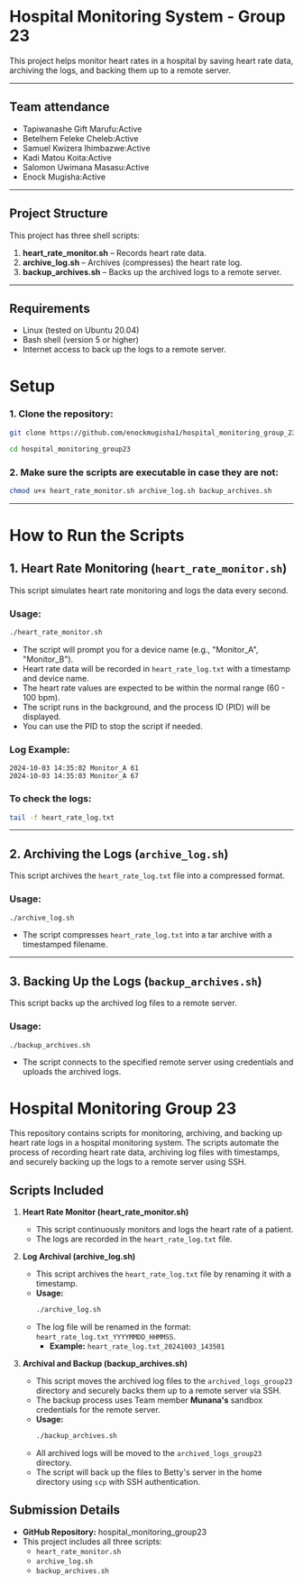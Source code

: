 # Hospital Monitoring System - Group 23

This project helps monitor heart rates in a hospital by saving heart rate data, archiving the logs, and backing them up to a remote server.

---

## Team attendance

- Tapiwanashe Gift Marufu:Active
- Betelhem Feleke Cheleb:Active
- Samuel Kwizera Ihimbazwe:Active
- Kadi Matou Koita:Active
- Salomon Uwimana Masasu:Active
- Enock Mugisha:Active

---

## Project Structure

This project has three shell scripts:

1. **heart_rate_monitor.sh** – Records heart rate data.
2. **archive_log.sh** – Archives (compresses) the heart rate log.
3. **backup_archives.sh** – Backs up the archived logs to a remote server.

---

## Requirements

- Linux (tested on Ubuntu 20.04)
- Bash shell (version 5 or higher)
- Internet access to back up the logs to a remote server.
# Setup

### 1. Clone the repository:
```bash
git clone https://github.com/enockmugisha1/hospital_monitoring_group_23.git
```

```bash
cd hospital_monitoring_group23
```

### 2. Make sure the scripts are executable in case they are not:
```bash
chmod u+x heart_rate_monitor.sh archive_log.sh backup_archives.sh
```

---

# How to Run the Scripts

## 1. Heart Rate Monitoring (`heart_rate_monitor.sh`)

This script simulates heart rate monitoring and logs the data every second.

### Usage:
```bash
./heart_rate_monitor.sh
```

- The script will prompt you for a device name (e.g., "Monitor_A", "Monitor_B").
- Heart rate data will be recorded in `heart_rate_log.txt` with a timestamp and device name.
- The heart rate values are expected to be within the normal range (60 - 100 bpm).
- The script runs in the background, and the process ID (PID) will be displayed.
- You can use the PID to stop the script if needed.

### Log Example:
```
2024-10-03 14:35:02 Monitor_A 61
2024-10-03 14:35:03 Monitor_A 67
```

### To check the logs:
```bash
tail -f heart_rate_log.txt
```

---

## 2. Archiving the Logs (`archive_log.sh`)

This script archives the `heart_rate_log.txt` file into a compressed format.

### Usage:
```bash
./archive_log.sh
```

- The script compresses `heart_rate_log.txt` into a tar archive with a timestamped filename.
  
---

## 3. Backing Up the Logs (`backup_archives.sh`)

This script backs up the archived log files to a remote server.

### Usage:
```bash
./backup_archives.sh
```

- The script connects to the specified remote server using credentials and uploads the archived logs.
# Hospital Monitoring Group 23

This repository contains scripts for monitoring, archiving, and backing up heart rate logs in a hospital monitoring system. The scripts automate the process of recording heart rate data, archiving log files with timestamps, and securely backing up the logs to a remote server using SSH.

## Scripts Included

1. **Heart Rate Monitor (heart_rate_monitor.sh)**
   - This script continuously monitors and logs the heart rate of a patient.
   - The logs are recorded in the `heart_rate_log.txt` file.

2. **Log Archival (archive_log.sh)**
   - This script archives the `heart_rate_log.txt` file by renaming it with a timestamp.
   - **Usage:**
     ```bash
     ./archive_log.sh
     ```
   - The log file will be renamed in the format: `heart_rate_log.txt_YYYYMMDD_HHMMSS`.
     - **Example:** `heart_rate_log.txt_20241003_143501`

3. **Archival and Backup (backup_archives.sh)**
   - This script moves the archived log files to the `archived_logs_group23` directory and securely backs them up to a remote server via SSH.
   - The backup process uses Team member **Munana's** sandbox credentials for the remote server.
   - **Usage:**
     ```bash
     ./backup_archives.sh
     ```
   - All archived logs will be moved to the `archived_logs_group23` directory.
   - The script will back up the files to Betty's server in the home directory using `scp` with SSH authentication.

## Submission Details
- **GitHub Repository:** hospital_monitoring_group23
- This project includes all three scripts:
  - `heart_rate_monitor.sh`
  - `archive_log.sh`
  - `backup_archives.sh`


